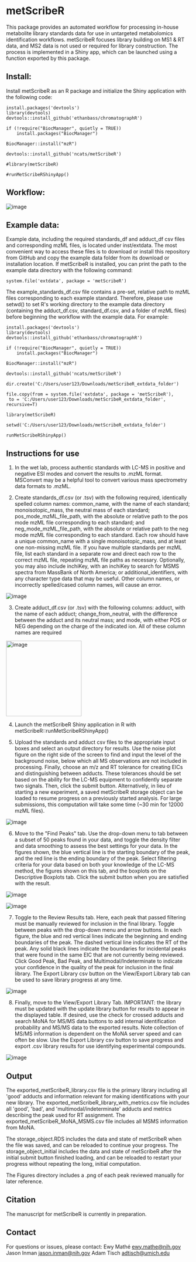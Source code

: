 # metScribeR
This package provides an automated workflow for processing in-house metabolite library standards data for use in untargeted metabolomics identification workflows. metScribeR focuses library building on MS1 & RT data, and MS2 data is not used or required for library construction. The process is implemented in a Shiny app, which can be launched using a function exported by this package.

## Install:

Install metScribeR as an R package and initialize the Shiny application with the following code:

```
install.packages('devtools')
library(devtools)
devtools::install_github('ethanbass/chromatographR')

if (!require("BiocManager", quietly = TRUE))
    install.packages("BiocManager")

BiocManager::install("mzR")

devtools::install_github('ncats/metScribeR')

#library(metScribeR)

#runMetScribeRShinyApp()
```

## Workflow:

![image](https://github.com/user-attachments/assets/7acdb948-894d-4a53-b10d-02edb6d734d8)

## Example data:
Example data, including the required standards_df and adduct_df csv files and corresponding mzML files, is located under inst/extdata. The most convenient way to access these files is to download or install this repository from GitHub and copy the example data folder from its download or installation location. If metScribeR is installed, you can print the path to the example data directory with the following command: 

```
system.file('extdata', package = 'metScribeR')
```

The example_standards_df.csv file contains a pre-set, relative path to mzML files corresponding to each example standard. Therefore, please use setwd() to set R's working directory to the example data directory (containing the adduct_df.csv, standard_df.csv, and a folder of mzML files) before beginning the workflow with the example data. For example:

```
install.packages('devtools')
library(devtools)
devtools::install_github('ethanbass/chromatographR')

if (!require("BiocManager", quietly = TRUE))
    install.packages("BiocManager")

BiocManager::install("mzR")

devtools::install_github('ncats/metScribeR')

dir.create('C:/Users/user123/Downloads/metScribeR_extdata_folder')

file.copy(from = system.file('extdata', package = 'metScribeR'),
 to = 'C:/Users/user123/Downloads/metScribeR_extdata_folder', recursive=T)

library(metScribeR)

setwd('C:/Users/user123/Downloads/metScribeR_extdata_folder')

runMetScribeRShinyApp()
```

## Instructions for use
1. In the wet lab, process authentic standards with LC-MS in positive and negative ESI modes and convert the results to .mzML format. MSConvert may be a helpful tool to convert various mass spectrometry data formats to .mzML.


2. Create standards_df.csv (or .tsv) with the following required, identically spelled column names: common_name, with the name of each standard; monoisotopic_mass, the neutral mass of each standard; pos_mode_mzML_file_path, with the absolute or relative path to the pos mode mzML file corresponding to each standard; and neg_mode_mzML_file_path, with the absolute or relative path to the neg mode mzML file corresponding to each standard. Each row should have a unique common_name with a single monoisotopic_mass, and at least one non-missing mzML file. If you have multiple standards per mzML file, list each standard in a separate row and direct each row to the correct mzML file, repeating mzML file paths as necessary. Optionally, you may also include inchiKey, with an inchiKey to search for MSMS spectra from MassBank of North America; or additional_identifiers, with any character type data that may be useful. Other column names, or incorrectly spelled/cased column names, will cause an error.

![image](https://github.com/user-attachments/assets/3d1d35ce-d4cb-44cb-99a0-5e3a5173f474)

3. Create adduct_df.csv (or .tsv) with the following columns: adduct, with the name of each adduct; change_from_neutral, with the difference between the adduct and its neutral mass; and mode, with either POS or NEG depending on the charge of the indicated ion. All of these column names are required

<img width="206" alt="image" src="https://github.com/user-attachments/assets/522a2a50-8b44-4e78-90fe-4891ecedaf2e" />

4. Launch the metScribeR Shiny application in R with metScribeR::runMetScribeRShinyApp()

5. Upload the standards and adduct csv files to the appropriate input boxes and select an output directory for results. Use the noise plot figure on the right side of the screen to find and input the level of the background noise, below which all MS observations are not included in processing. Finally, choose an m/z and RT tolerance for creating EICs and distinguishing between adducts. These tolerances should be set based on the ability for the LC-MS equipment to confidently separate two signals. Then, click the submit button. Alternatively, in lieu of starting a new experiment, a saved metScribeR storage object can be loaded to resume progress on a previously started analysis. For large submissions, this computation will take some time (~30 min for 12000 mzML files).


![image](https://github.com/user-attachments/assets/4cb87a3c-9022-4b9a-9f7f-f964574f4aed)

6. Move to the "Find Peaks" tab. Use the drop-down menu to tab between a subset of 50 peaks found in your data, and toggle the density filter and data smoothing to assess the best settings for your data. In the figures shown, the blue vertical line is the starting boundary of the peak, and the red line is the ending boundary of the peak. Select filtering criteria for your data based on both your knowledge of the LC-MS method, the figures shown on this tab, and the boxplots on the Descriptive Boxplots tab. Click the submit button when you are satisfied with the result.

![image](https://github.com/user-attachments/assets/fcd6b7fc-064d-42d4-86eb-fb6dbb97103b)

![image](https://github.com/user-attachments/assets/7b1a7888-6b32-46d9-8522-981a1e1a9826)

7. Toggle to the Review Results tab. Here, each peak that passed filtering must be manually reviewed for inclusion in the final library. Toggle between peaks with the drop-down menu and arrow buttons. In each figure, the blue and red vertical lines indicate the beginning and ending boundaries of the peak. The dashed vertical line indicates the RT of the peak. Any solid black lines indicate the boundaries for incidental peaks that were found in the same EIC that are not currently being reviewed. Click Good Peak, Bad Peak, and Multimodal/Indeterminate to indicate your confidence in the quality of the peak for inclusion in the final library. The Export Library csv button on the View/Export Library tab can be used to save library progress at any time. 

![image](https://github.com/user-attachments/assets/0ea50641-7339-4e7e-8562-80f3a6494328)

8. Finally, move to the View/Export Library Tab. IMPORTANT: the library must be updated with the update library button for results to appear in the displayed table. If desired, use the check for crossed adducts and search MoNA for MS/MS data buttons to add internal identification probability and MS/MS data to the exported results. Note collection of MS/MS information is dependent on the MoNA server speed and can often be slow. Use the Export Library csv button to save progress and export .csv library results for use identifying experimental compounds.

![image](https://github.com/user-attachments/assets/9177b223-484f-40fc-a936-a160562accc3)

## Output
The exported_metScribeR_library.csv file is the primary library including all 'good' adducts and information relevant for making identifications with your new library.
The exported_metScribeR_library_with_metrics.csv file includes all 'good', 'bad', and 'multimodal/indeterminate' adducts and metrics describing the peak used for RT assignment.
The exported_metScribeR_MoNA_MSMS.csv file includes all MSMS information from MoNA.

The storage_object.RDS includes the data and state of metScribeR when the file was saved, and can be reloaded to continue your progress.
The storage_object_initial includes the data and state of metScribeR after the initial submit button finished loading, and can be reloaded to restart your progress without repeating the long, initial computation.

The Figures directory includes a .png of each peak reviewed manually for later reference.

## Citation
The manuscript for metScribeR is currently in preparation.

## Contact
For questions or issues, please contact:
Ewy Mathé ewy.mathe@nih.gov
Jason Inman jason.inman@nih.gov
Adam Tisch adtisch@umich.edu

